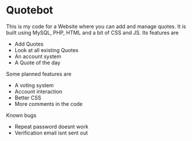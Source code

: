 # Quotebot

This is my code for a Website where you can add and manage quotes.
It is built using MySQL, PHP, HTML and a bit of CSS and JS.
Its features are
  - Add Quotes
  - Look at all existing Quotes
  - An account system
  - A Quote of the day
  
  
Some planned features are
  - A voting system
  - Account interaction
  - Better CSS
  - More comments in the code


Known bugs
  - Repeat password doesnt work
  - Verification email isnt sent out

